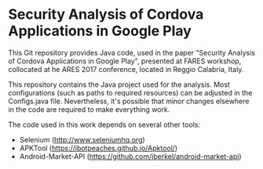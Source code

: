 # Security Analysis of Cordova Applications in Google Play

This Git repository provides Java code, used in the paper "Security Analysis of Cordova Applications in Google Play", presented at FARES workshop, collocated at he ARES 2017 conference, located in Reggio Calabria, Italy.

This repository contains the Java project used for the analysis. Most configurations (such as paths to required resources) can be adjusted in the Configs.java file. Nevertheless, it's possible that minor changes elsewhere in the code are required to make everything work.

The code used in this work depends on several other tools:
- Selenium (http://www.seleniumhq.org)
- APKTool (https://ibotpeaches.github.io/Apktool/)
- Android-Market-API (https://github.com/jberkel/android-market-api)
